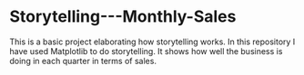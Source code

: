 # Storytelling---Monthly-Sales
This is a basic project elaborating how storytelling works. In this repository I have used Matplotlib to do storytelling. It shows how well the business is doing in each quarter in terms of sales.
